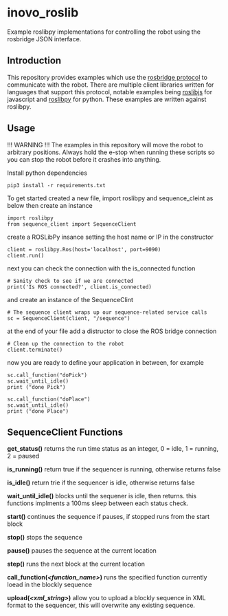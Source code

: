 # inovo_roslib
Example roslibpy implementations for controlling the robot using the rosbridge JSON interface.

## Introduction
This repository provides examples which use the [rosbridge protocol](https://github.com/RobotWebTools/rosbridge_suite/blob/develop/ROSBRIDGE_PROTOCOL.md) to communicate with the robot. There are multiple client libraries written for languages that support this protocol, notable examples being [roslibjs](https://github.com/RobotWebTools/roslibjs) for javascript and [roslibpy](https://github.com/gramaziokohler/roslibpy) for python. These examples are written against roslibpy.

## Usage

!!! WARNING !!!
The examples in this repository will move the robot to arbitrary positions. Always hold the e-stop when running these scripts so you can stop the robot before it crashes into anything.

Install python dependencies
```
pip3 install -r requirements.txt
```

To get started created a new file, import  roslibpy and sequence_cleint as below then create an instance 
```
import roslibpy
from sequence_client import SequenceClient
```
create a ROSLibPy insance setting the host name or IP in the constructor
```
client = roslibpy.Ros(host='localhost', port=9090)
client.run()
```

next you can check the connection with the is_connected function
```
# Sanity check to see if we are connected
print('Is ROS connected?', client.is_connected)
```
and create an instance of the SequenceClint
```
# The sequence client wraps up our sequence-related service calls
sc = SequenceClient(client, "/sequence")
```
at the end of your file add a distructor to close the ROS bridge connection
```
# Clean up the connection to the robot
client.terminate()
```
now you are ready to define your application in between, for example

```
sc.call_function("doPick")
sc.wait_until_idle()
print ("done Pick")

sc.call_function("doPlace")
sc.wait_until_idle()
print ("done Place")
```


## SequenceClient Functions

**get_status()**
returns the run time status as an integer, 0 = idle, 1 = running, 2 = paused

**is_running()**
return true if the sequencer is running, otherwise returns false

**is_idle()**
return trie if the sequencer is idle, otherwise returns false

**wait_until_idle()**
blocks until the sequener is idle, then returns. this functions implments a 100ms sleep between each status check.

**start()**
continues the sequence if pauses, if stopped runs from the start block

**stop()**
stops the sequence

**pause()**
pauses the sequence at the current location

**step()**
runs the next block at the current location

**call_function(*<function_name>*)**
runs the specified function currently loead in the blockly sequence 

**upload(*<xml_string>*)**
allow you to upload a blockly sequence in XML format to the sequencer, this will overwrite any existing sequence.





